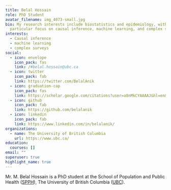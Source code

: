 ```yaml
---
title: Belal Hossain
role: PhD Student
avatar_filename: img_4073-small.jpg
bio: My research interests include biostatistics and epidemiology, with a
  particular focus on causal inference, machine learning, and complex surveys.
interests:
  - Causal inference
  - machine learning
  - complex surveys
social:
  - icon: envelope
    icon_pack: fas
    link: /#belal.hossain@ubc.ca
  - icon: twitter
    icon_pack: fab
    link: https://twitter.com/BelalAnik
  - icon: graduation-cap
    icon_pack: fas
    link: https://scholar.google.com/citations?user=a8nMkCYAAAAJ&hl=en&authuser=1
  - icon: github
    icon_pack: fab
    link: https://github.com/belalanik
  - icon: linkedin
    icon_pack: fab
    link: https://www.linkedin.com/in/belalanik/
organizations:
  - name: The University of British Columbia
    url: https://www.ubc.ca/
education:
  courses: []
email: ""
superuser: true
highlight_name: true
---
```

Mr. M. Belal Hossain is a PhD student at the School of Population and Public Health ([SPPH](https://www.spph.ubc.ca/)), The University of British Columbia ([UBC](https://www.ubc.ca/)).
